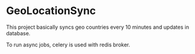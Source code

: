 # GeoLocationSync

This project basically syncs geo countries every 10 minutes and updates in database.

To run async jobs, celery is used with redis broker.